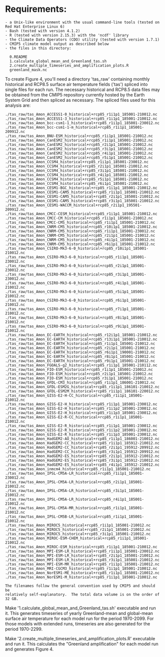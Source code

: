 # Requirements:
    - a Unix-like environment with the usual command-line tools (tested on Red Hat Enterprise Linux 6)
    - Bash (tested with version 4.1.2)
    - R (tested with version 2.15.3) with the 'ncdf' library
    - the Climate Data Operators (CDO) utility (tested with version 1.7.1)
    - CMIP5 climate model output as described below
    - the files in this directory:

      0.README
      1.calculate_global_mean_and_Greenland_tas.sh
      2.create_multiple_timeseries_and_amplification_plots.R
      greenland_mask.nc


To create Figure 4, you'll need a directory 'tas_raw' containing monthly historical and RCP8.5 surface air temperature fields ('tas') spliced into single files for each run.  The necessary historical and RCP8.5 data files may be obtained from the CMIP5 repository currently hosted by the Earth System Grid and then spliced as necessary.  The spliced files used for this analysis are:

    ./tas_raw/tas_Amon_ACCESS1-0_historical+rcp85_r1i1p1_185001-210012.nc
    ./tas_raw/tas_Amon_ACCESS1-3_historical+rcp85_r1i1p1_185001-210012.nc
    ./tas_raw/tas_Amon_bcc-csm1-1_historical+rcp85_r1i1p1_185001-230012.nc
    ./tas_raw/tas_Amon_bcc-csm1-1-m_historical+rcp85_r1i1p1_185001-209912.nc
    ./tas_raw/tas_Amon_BNU-ESM_historical+rcp85_r1i1p1_185001-210012.nc
    ./tas_raw/tas_Amon_CanESM2_historical+rcp85_r1i1p1_185001-210012.nc
    ./tas_raw/tas_Amon_CanESM2_historical+rcp85_r2i1p1_185001-210012.nc
    ./tas_raw/tas_Amon_CanESM2_historical+rcp85_r3i1p1_185001-210012.nc
    ./tas_raw/tas_Amon_CanESM2_historical+rcp85_r4i1p1_185001-210012.nc
    ./tas_raw/tas_Amon_CanESM2_historical+rcp85_r5i1p1_185001-210012.nc
    ./tas_raw/tas_Amon_CCSM4_historical+rcp85_r1i1p1_185001-230012.nc
    ./tas_raw/tas_Amon_CCSM4_historical+rcp85_r2i1p1_185001-210012.nc
    ./tas_raw/tas_Amon_CCSM4_historical+rcp85_r3i1p1_185001-210012.nc
    ./tas_raw/tas_Amon_CCSM4_historical+rcp85_r4i1p1_185001-210012.nc
    ./tas_raw/tas_Amon_CCSM4_historical+rcp85_r5i1p1_185001-210012.nc
    ./tas_raw/tas_Amon_CCSM4_historical+rcp85_r6i1p1_185001-210012.nc
    ./tas_raw/tas_Amon_CESM1-BGC_historical+rcp85_r1i1p1_185001-210012.nc
    ./tas_raw/tas_Amon_CESM1-CAM5_historical+rcp85_r1i1p1_185001-210012.nc
    ./tas_raw/tas_Amon_CESM1-CAM5_historical+rcp85_r2i1p1_185001-210012.nc
    ./tas_raw/tas_Amon_CESM1-CAM5_historical+rcp85_r3i1p1_185001-210012.nc
    ./tas_raw/tas_Amon_CESM1-WACCM_historical+rcp85_r2i1p1_195501-209912.nc
    ./tas_raw/tas_Amon_CMCC-CESM_historical+rcp85_r1i1p1_185001-210012.nc
    ./tas_raw/tas_Amon_CMCC-CM_historical+rcp85_r1i1p1_185001-210012.nc
    ./tas_raw/tas_Amon_CMCC-CMS_historical+rcp85_r1i1p1_185001-210012.nc
    ./tas_raw/tas_Amon_CNRM-CM5_historical+rcp85_r10i1p1_185001-210012.nc
    ./tas_raw/tas_Amon_CNRM-CM5_historical+rcp85_r1i1p1_185001-230012.nc
    ./tas_raw/tas_Amon_CNRM-CM5_historical+rcp85_r2i1p1_185001-210012.nc
    ./tas_raw/tas_Amon_CNRM-CM5_historical+rcp85_r4i1p1_185001-210012.nc
    ./tas_raw/tas_Amon_CNRM-CM5_historical+rcp85_r6i1p1_185001-210012.nc
    ./tas_raw/tas_Amon_CSIRO-Mk3-6-0_historical+rcp85_r10i1p1_185001-210012.nc
    ./tas_raw/tas_Amon_CSIRO-Mk3-6-0_historical+rcp85_r1i1p1_185001-230012.nc
    ./tas_raw/tas_Amon_CSIRO-Mk3-6-0_historical+rcp85_r2i1p1_185001-230012.nc
    ./tas_raw/tas_Amon_CSIRO-Mk3-6-0_historical+rcp85_r3i1p1_185001-230012.nc
    ./tas_raw/tas_Amon_CSIRO-Mk3-6-0_historical+rcp85_r4i1p1_185001-210012.nc
    ./tas_raw/tas_Amon_CSIRO-Mk3-6-0_historical+rcp85_r5i1p1_185001-210012.nc
    ./tas_raw/tas_Amon_CSIRO-Mk3-6-0_historical+rcp85_r6i1p1_185001-210012.nc
    ./tas_raw/tas_Amon_CSIRO-Mk3-6-0_historical+rcp85_r7i1p1_185001-210012.nc
    ./tas_raw/tas_Amon_CSIRO-Mk3-6-0_historical+rcp85_r8i1p1_185001-210012.nc
    ./tas_raw/tas_Amon_CSIRO-Mk3-6-0_historical+rcp85_r9i1p1_185001-210012.nc
    ./tas_raw/tas_Amon_EC-EARTH_historical+rcp85_r12i1p1_185001-210012.nc
    ./tas_raw/tas_Amon_EC-EARTH_historical+rcp85_r13i1p1_185001-210012.nc
    ./tas_raw/tas_Amon_EC-EARTH_historical+rcp85_r1i1p1_185001-210012.nc
    ./tas_raw/tas_Amon_EC-EARTH_historical+rcp85_r2i1p1_185001-210012.nc
    ./tas_raw/tas_Amon_EC-EARTH_historical+rcp85_r6i1p1_190001-210012.nc
    ./tas_raw/tas_Amon_EC-EARTH_historical+rcp85_r8i1p1_185001-210012.nc
    ./tas_raw/tas_Amon_EC-EARTH_historical+rcp85_r9i1p1_185001-210012.nc
    ./tas_raw/tas_Amon_FGOALS-g2_historical+rcp85_r1i1p1_185001-210112.nc
    ./tas_raw/tas_Amon_FIO-ESM_historical+rcp85_r1i1p1_185001-210012.nc
    ./tas_raw/tas_Amon_FIO-ESM_historical+rcp85_r2i1p1_185001-210012.nc
    ./tas_raw/tas_Amon_FIO-ESM_historical+rcp85_r3i1p1_185001-210012.nc
    ./tas_raw/tas_Amon_GFDL-CM3_historical+rcp85_r1i1p1_186001-210012.nc
    ./tas_raw/tas_Amon_GFDL-ESM2G_historical+rcp85_r1i1p1_186101-210012.nc
    ./tas_raw/tas_Amon_GFDL-ESM2M_historical+rcp85_r1i1p1_186101-220012.nc
    ./tas_raw/tas_Amon_GISS-E2-H-CC_historical+rcp85_r1i1p1_185001-210012.nc
    ./tas_raw/tas_Amon_GISS-E2-H_historical+rcp85_r1i1p1_185001-230012.nc
    ./tas_raw/tas_Amon_GISS-E2-H_historical+rcp85_r1i1p2_185001-230012.nc
    ./tas_raw/tas_Amon_GISS-E2-H_historical+rcp85_r1i1p3_185001-230012.nc
    ./tas_raw/tas_Amon_GISS-E2-R-CC_historical+rcp85_r1i1p1_185001-210012.nc
    ./tas_raw/tas_Amon_GISS-E2-R_historical+rcp85_r1i1p1_185001-230012.nc
    ./tas_raw/tas_Amon_GISS-E2-R_historical+rcp85_r1i1p2_185001-230012.nc
    ./tas_raw/tas_Amon_GISS-E2-R_historical+rcp85_r1i1p3_185001-230012.nc
    ./tas_raw/tas_Amon_HadGEM2-AO_historical+rcp85_r1i1p1_186001-210012.nc
    ./tas_raw/tas_Amon_HadGEM2-CC_historical+rcp85_r1i1p1_185912-210012.nc
    ./tas_raw/tas_Amon_HadGEM2-CC_historical+rcp85_r2i1p1_195912-209912.nc
    ./tas_raw/tas_Amon_HadGEM2-CC_historical+rcp85_r3i1p1_195912-209912.nc
    ./tas_raw/tas_Amon_HadGEM2-ES_historical+rcp85_r2i1p1_185912-210012.nc
    ./tas_raw/tas_Amon_HadGEM2-ES_historical+rcp85_r3i1p1_185912-210012.nc
    ./tas_raw/tas_Amon_HadGEM2-ES_historical+rcp85_r4i1p1_185912-210012.nc
    ./tas_raw/tas_Amon_inmcm4_historical+rcp85_r1i1p1_185001-210012.nc
    ./tas_raw/tas_Amon_IPSL-CM5A-LR_historical+rcp85_r1i1p1_185001-230012.nc
    ./tas_raw/tas_Amon_IPSL-CM5A-LR_historical+rcp85_r2i1p1_185001-210012.nc
    ./tas_raw/tas_Amon_IPSL-CM5A-LR_historical+rcp85_r3i1p1_185001-210012.nc
    ./tas_raw/tas_Amon_IPSL-CM5A-LR_historical+rcp85_r4i1p1_185001-210012.nc
    ./tas_raw/tas_Amon_IPSL-CM5A-MR_historical+rcp85_r1i1p1_185001-210012.nc
    ./tas_raw/tas_Amon_IPSL-CM5B-LR_historical+rcp85_r1i1p1_185001-210012.nc
    ./tas_raw/tas_Amon_MIROC5_historical+rcp85_r1i1p1_185001-210012.nc
    ./tas_raw/tas_Amon_MIROC5_historical+rcp85_r2i1p1_185001-210012.nc
    ./tas_raw/tas_Amon_MIROC5_historical+rcp85_r3i1p1_185001-210012.nc
    ./tas_raw/tas_Amon_MIROC-ESM-CHEM_historical+rcp85_r1i1p1_185001-210012.nc
    ./tas_raw/tas_Amon_MIROC-ESM_historical+rcp85_r1i1p1_185001-210012.nc
    ./tas_raw/tas_Amon_MPI-ESM-LR_historical+rcp85_r1i1p1_185001-230012.nc
    ./tas_raw/tas_Amon_MPI-ESM-LR_historical+rcp85_r2i1p1_185001-210012.nc
    ./tas_raw/tas_Amon_MPI-ESM-LR_historical+rcp85_r3i1p1_185001-210012.nc
    ./tas_raw/tas_Amon_MPI-ESM-MR_historical+rcp85_r1i1p1_185001-210012.nc
    ./tas_raw/tas_Amon_MRI-CGCM3_historical+rcp85_r1i1p1_185001-210012.nc
    ./tas_raw/tas_Amon_NorESM1-ME_historical+rcp85_r1i1p1_185001-210012.nc
    ./tas_raw/tas_Amon_NorESM1-M_historical+rcp85_r1i1p1_185001-210012.nc

    The filenames follow the general convention used by CMIP5 and should be
    relatively self-explanatory.  The total data volume is on the order of
    32 GB.


Make '1.calculate_global_mean_and_Greenland_tas.sh' executable and run
    it. This generates timeseries of yearly Greenland-mean and global-mean
    surface air temperature for each model run for the period 1970-2099. For
    those models with extended runs, timeseries are also generated for the
    period 1970-2299.


Make '2.create_multiple_timeseries_and_amplification_plots.R' executable
    and run it.  This calculates the "Greenland amplification" for each
    model run and generates Figure 4.


 
 
